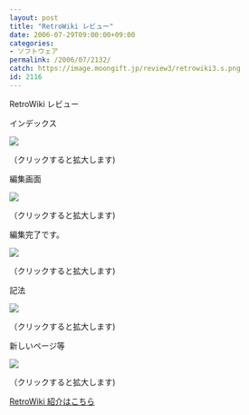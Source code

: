 ```yaml
---
layout: post
title: "RetroWiki レビュー"
date: 2006-07-29T09:00:00+09:00
categories:
- ソフトウェア
permalink: /2006/07/2132/
catch: https://image.moongift.jp/review3/retrowiki3.s.png
id: 2116
---
```

RetroWiki レビュー  
<!--more-->

インデックス

  

[![](https://image.moongift.jp/review3/retrowiki1.s.png)](https://image.moongift.jp/review3/retrowiki1.png)  
  
（クリックすると拡大します)

  

編集画面

  

[![](https://image.moongift.jp/review3/retrowiki2.s.png)](https://image.moongift.jp/review3/retrowiki2.png)  
  
（クリックすると拡大します)

  

編集完了です。

  

[![](https://image.moongift.jp/review3/retrowiki3.s.png)](https://image.moongift.jp/review3/retrowiki3.png)  
  
（クリックすると拡大します)

  

記法

  

[![](https://image.moongift.jp/review3/retrowiki4.s.png)](https://image.moongift.jp/review3/retrowiki4.png)  
  
（クリックすると拡大します)

  

新しいページ等

  

[![](https://image.moongift.jp/review3/retrowiki5.s.png)](https://image.moongift.jp/review3/retrowiki5.png)  
  
（クリックすると拡大します)

  

[RetroWiki 紹介はこちら](http://oss.moongift.jp/intro/i-2120.html)

